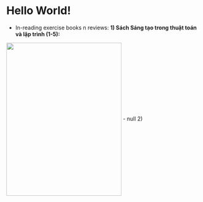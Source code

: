 # Hello World!
- In-reading exercise books n reviews:
<b>1) Sách Sáng tạo trong thuật toán và lập trình (1-5):</b> <br/>
<img align=center src="https://user-images.githubusercontent.com/63875614/221850525-9bab5e73-13c6-4cac-9bbb-e860afd5e58a.png" width=300 height=400>
- null
2)
